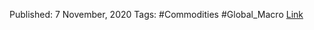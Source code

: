 
Published: 7 November, 2020
Tags: #Commodities #Global_Macro 
[Link](https://research.macrosynergy.com/forecasting-energy-markets-with-macro-data/)